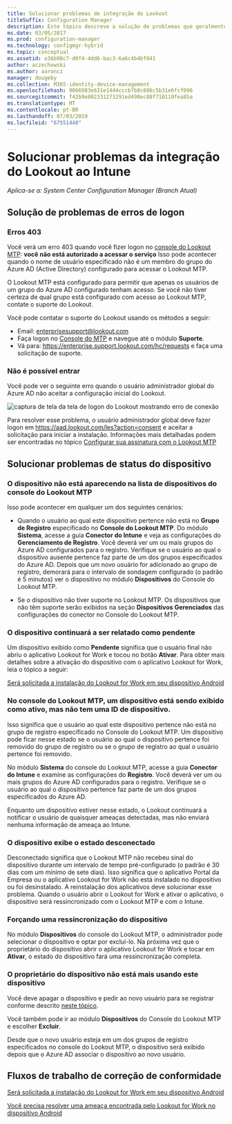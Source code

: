 ```yaml
---
title: Solucionar problemas de integração do Lookout
titleSuffix: Configuration Manager
description: Este tópico descreve a solução de problemas que geralmente ocorrem com a Integração do Lookout.
ms.date: 03/05/2017
ms.prod: configuration-manager
ms.technology: configmgr-hybrid
ms.topic: conceptual
ms.assetid: e36b98c7-d0f4-4dd6-bac3-6a6c4b4bf841
author: aczechowski
ms.author: aaroncz
manager: dougeby
ms.collection: M365-identity-device-management
ms.openlocfilehash: 9066983e631e1444cccb7b8c686c5b31e6fcf096
ms.sourcegitcommit: f42b9e802331273291ed498ec88f710110fea85a
ms.translationtype: MT
ms.contentlocale: pt-BR
ms.lasthandoff: 07/03/2019
ms.locfileid: "67551448"
---
```

# <a name="troubleshoot-lookout-integration-with-intune"></a>Solucionar problemas da integração do Lookout ao Intune

*Aplica-se a: System Center Configuration Manager (Branch Atual)*

## <a name="troubleshoot-login-errors"></a>Solução de problemas de erros de logon
### <a name="403-errors"></a>Erros 403
Você verá um erro 403 quando você fizer logon no [console do Lookout MTP](https://aad.lookout.com): **você não está autorizado a acessar o serviço** Isso pode acontecer quando o nome de usuário especificado não é um membro do grupo do Azure AD (Active Directory) configurado para acessar o Lookout MTP.

O Lookout MTP está configurado para permitir que apenas os usuários de um grupo do Azure AD configurado tenham acesso. Se você não tiver certeza de qual grupo está configurado com acesso ao Lookout MTP, contate o suporte do Lookout.

Você pode contatar o suporte do Lookout usando os métodos a seguir:

* Email: enterprisesupport@lookout.com
* Faça logon no [Console do MTP](http://aad.lookout.com) e navegue até o módulo **Suporte**.
* Vá para: https://enterprise.support.lookout.com/hc/requests e faça uma solicitação de suporte.

### <a name="unable-to-sign-in"></a>Não é possível entrar
Você pode ver o seguinte erro quando o usuário administrador global do Azure AD não aceitar a configuração inicial do Lookout.

![captura de tela da tela de logon do Lookout mostrando erro de conexão](media/lookout-consent-not-accepted-error.png)

Para resolver esse problema, o usuário administrador global deve fazer logon em https://aad.lookout.com/les?action=consent e aceitar a solicitação para iniciar a instalação. Informações mais detalhadas podem ser encontradas no tópico [Configurar sua assinatura com o Lookout MTP](set-up-your-subscription-with-lookout.md)

## <a name="troubleshoot-device-status-issues"></a>Solucionar problemas de status do dispositivo

### <a name="device-not-showing-up-in-the-lookout-mtp-console-device-list"></a>O dispositivo não está aparecendo na lista de dispositivos do console do Lookout MTP

Isso pode acontecer em qualquer um dos seguintes cenários:
* Quando o usuário ao qual este dispositivo pertence não está no **Grupo de Registro** especificado no **Console do Lookout MTP**.  Do módulo **Sistema**, acesse a guia **Conector do Intune** e veja as configurações do **Gerenciamento de Registro**.  Você deverá ver um ou mais grupos do Azure AD configurados para o registro.  Verifique se o usuário ao qual o dispositivo ausente pertence faz parte de um dos grupos especificados do Azure AD.  Depois que um novo usuário for adicionado ao grupo de registro, demorará para o intervalo de sondagem configurado (o padrão é 5 minutos) ver o dispositivo no módulo **Dispositivos** do Console do Lookout MTP.

* Se o dispositivo não tiver suporte no Lookout MTP.  Os dispositivos que não têm suporte serão exibidos na seção **Dispositivos Gerenciados** das configurações do conector no Console do Lookout MTP.

### <a name="device-continues-to-be-reported-as-pending"></a>O dispositivo continuará a ser relatado como **pendente**

Um dispositivo exibido como **Pendente** significa que o usuário final não abriu o aplicativo Lookout for Work e tocou no botão **Ativar**. Para obter mais detalhes sobre a ativação do dispositivo com o aplicativo Lookout for Work, leia o tópico a seguir:

[Será solicitada a instalação do Lookout for Work em seu dispositivo Android](https://docs.microsoft.com/intune/enduser/you-are-prompted-to-install-lookout-for-work-android)

### <a name="in-the-lookout-mtp-console-a-device-is-showing-as-active-but-does-not-have-a-device-id"></a>No console do Lookout MTP, um dispositivo está sendo exibido como ativo, mas não tem uma ID de dispositivo.
Isso significa que o usuário ao qual este dispositivo pertence não está no grupo de registro especificado no Console do Lookout MTP.   Um dispositivo pode ficar nesse estado se o usuário ao qual o dispositivo pertence foi removido do grupo de registro ou se o grupo de registro ao qual o usuário pertence foi removido.

No módulo **Sistema** do console do Lookout MTP, acesse a guia **Conector do Intune** e examine as configurações do **Registro**.  Você deverá ver um ou mais grupos do Azure AD configurados para o registro.  Verifique se o usuário ao qual o dispositivo pertence faz parte de um dos grupos especificados do Azure AD.

Enquanto um dispositivo estiver nesse estado, o Lookout continuará a notificar o usuário de quaisquer ameaças detectadas, mas não enviará nenhuma informação de ameaça ao Intune.

### <a name="device-shows-disconnected-state"></a>O dispositivo exibe o estado desconectado

Desconectado significa que o Lookout MTP não recebeu sinal do dispositivo durante um intervalo de tempo pré-configurado (o padrão é 30 dias com um mínimo de sete dias). Isso significa que o aplicativo Portal da Empresa ou o aplicativo Lookout for Work não está instalado no dispositivo ou foi desinstalado. A reinstalação dos aplicativos deve solucionar esse problema. Quando o usuário abrir o Lookout for Work e ativar o aplicativo, o dispositivo será ressincronizado com o Lookout MTP e com o Intune.

### <a name="forcing-a-resync-on-the-device"></a>Forçando uma ressincronização do dispositivo
No módulo **Dispositivos** do console do Lookout MTP, o administrador pode selecionar o dispositivo e optar por excluí-lo.   Na próxima vez que o proprietário do dispositivo abrir o aplicativo Lookout for Work e tocar em **Ativar**, o estado do dispositivo fará uma ressincronização completa.

### <a name="the-owner-of-the-device-is-no-longer-using-this-device"></a>O proprietário do dispositivo não está mais usando este dispositivo
Você deve apagar o dispositivo e pedir ao novo usuário para se registrar conforme descrito [neste tópico](https://docs.microsoft.com/sccm/mdm/deploy-use/wipe-lock-reset-devices#full-wipe).


Você também pode ir ao módulo **Dispositivos** do Console do Lookout MTP e escolher **Excluir**.

Desde que o novo usuário esteja em um dos grupos de registro especificados no console do Lookout MTP, o dispositivo será exibido depois que o Azure AD associar o dispositivo ao novo usuário.

## <a name="compliance-remediation-workflows"></a>Fluxos de trabalho de correção de conformidade
[Será solicitada a instalação do Lookout for Work em seu dispositivo Android]( https://docs.microsoft.com/intune/enduser/you-are-prompted-to-install-lookout-for-work-android)

[Você precisa resolver uma ameaça encontrada pelo Lookout for Work no dispositivo Android](https://docs.microsoft.com/intune/enduser/you-need-to-resolve-a-threat-found-by-lookout-for-work-android)
